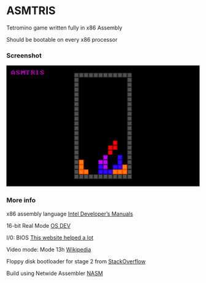 # ASMTRIS

Tetromino game written fully in x86 Assembly

Should be bootable on every x86 processor

### Screenshot
![Screenshot](/docs/images/screenshot.png?raw=true)

### More info

x86 assembly language [Intel Developer’s Manuals](https://www.intel.com/content/www/us/en/developer/articles/technical/intel-sdm.html)

16-bit Real Mode [OS DEV](https://wiki.osdev.org/Real_Mode)

I/0: BIOS [This website helped a lot](http://vitaly_filatov.tripod.com/ng/asm/asm_001.html)

Video mode: Mode 13h [Wikipedia](https://en.wikipedia.org/wiki/Mode_13h)

Floppy disk bootloader for stage 2 from [StackOverflow](https://stackoverflow.com/a/53860401/1200773)

Build using Netwide Assembler [NASM](https://www.nasm.us/)
